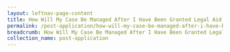 ```yaml
---
layout: leftnav-page-content
title: How Will My Case Be Managed After I Have Been Granted Legal Aid
permalink: /post-application/how-will-my-case-be-managed-after-i-have-been-granted-legal-aid/
breadcrumb: How Will My Case Be Managed After I Have Been Granted Legal Aid
collection_name: post-application
---
```

